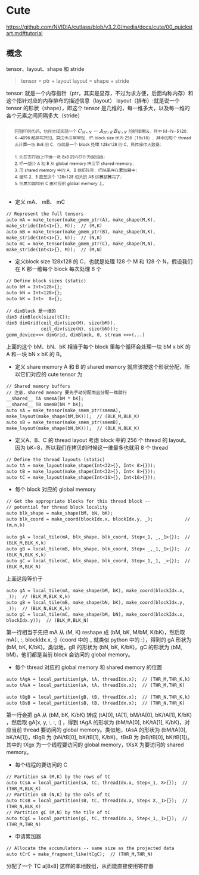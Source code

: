 
# Cute

https://github.com/NVIDIA/cutlass/blob/v3.2.0/media/docs/cute/00_quickstart.md#tutorial

## 概念
tensor、layout、shape 和 stride
> tensor = ptr + layout
> layout = shape + stride

tensor: 就是一个内存指针（ptr，其实是显存，不过为求方便，后面均称内存）和这个指针对应的内存排布的描述信息（layout）
layout（排布）:就是说一个 tensor 的形状（shape），即这个 tensor 是几维的，每一维多大，以及每一维的各个元素之间间隔多大（stride）

![alt text](../../img/cutlass-cute-nccl-cuda/cute/image.png)


* 定义 mA、 mB、 mC
```
// Represent the full tensors
auto mA = make_tensor(make_gmem_ptr(A), make_shape(M,K), make_stride(Int<1>{}, M));  // (M,K)
auto mB = make_tensor(make_gmem_ptr(B), make_shape(N,K), make_stride(Int<1>{}, N));  // (N,K)
auto mC = make_tensor(make_gmem_ptr(C), make_shape(M,N), make_stride(Int<1>{}, M));  // (M,N)
```

* 定义block size
128x128 的 C，也就是处理 128 个 M 和 128 个 N，假设我们在 K 那一维每个 block 每次处理 8 个
```
// Define block sizes (static)
auto bM = Int<128>{};
auto bN = Int<128>{};
auto bK = Int<  8>{};

// dimBlock 是一维的
dim3 dimBlock(size(tC));
dim3 dimGrid(ceil_div(size(M), size(bM)),
             ceil_div(size(N), size(bN)));
gemm_device<<< dimGrid, dimBlock, 0, stream >>>(...)
```
上面的这个 bM、bN、bK 相当于每个 block 里每个循环会处理一块 bM x bK 的 A 和一块 bN x bK 的 B。

* 定义 share memory
A 和 B 的 shared memory 就应该按这个形状分配，所以它们对应的 cute tensor 为 
```
// Shared memory buffers
// 注意，shared memory 要先手动分配而且分配一维就行
__shared__ TA smemA[bM * bK];
__shared__ TB smemB[bN * bK];
auto sA = make_tensor(make_smem_ptr(smemA), make_layout(make_shape(bM,bK)));  // (BLK_M,BLK_K)
auto sB = make_tensor(make_smem_ptr(smemB), make_layout(make_shape(bN,bK)));  // (BLK_N,BLK_K)
```

* 定义A、B、C 的 thread layout
考虑 block 中的 256 个 thread 的 layout。因为 bK=8，所以我们在拷贝的时候这一维最多也就用 8 个 thread
```
// Define the thread layouts (static)
auto tA = make_layout(make_shape(Int<32>{}, Int< 8>{}));
auto tB = make_layout(make_shape(Int<32>{}, Int< 8>{}));
auto tC = make_layout(make_shape(Int<16>{}, Int<16>{}));
```

* 每个 block 对应的 global memory
```
// Get the appropriate blocks for this thread block --
// potential for thread block locality
auto blk_shape = make_shape(bM, bN, bK);
auto blk_coord = make_coord(blockIdx.x, blockIdx.y, _);            // (m,n,k)

auto gA = local_tile(mA, blk_shape, blk_coord, Step<_1, _,_1>{});  // (BLK_M,BLK_K,k)
auto gB = local_tile(mB, blk_shape, blk_coord, Step< _,_1,_1>{});  // (BLK_N,BLK_K,k)
auto gC = local_tile(mC, blk_shape, blk_coord, Step<_1,_1, _>{});  // (BLK_M,BLK_N)
```
上面这段等价于
```
auto gA = local_tile(mA, make_shape(bM, bK), make_coord(blockIdx.x, _));  // (BLK_M,BLK_K,k)
auto gB = local_tile(mB, make_shape(bN, bK), make_coord(blockIdx.y, _));  // (BLK_N,BLK_K,k)
auto gC = local_tile(mC, make_shape(bM, bN), make_coord(blockIdx.x, blockIdx.y));  // (BLK_M,BLK_N)
```
第一行相当于先把 mA 从 (M, K) reshape 成 (bM, bK, M/bM, K/bK)，然后取 mA[:, :, blockIdx.x, :]（coord 中的 _ 就类似 python 中的 :），得到的 gA 形状为 (bM, bK, K/bK)。类似地，gB 的形状为 (bN, bK, K/bK)，gC 的形状为 (bM, bM)，他们都是当前 block 会访问的 global memory。


* 每个 thread 对应的 global memory 和 shared memory 的位置
```
auto tAgA = local_partition(gA, tA, threadIdx.x);  // (THR_M,THR_K,k)
auto tAsA = local_partition(sA, tA, threadIdx.x);  // (THR_M,THR_K)

auto tBgB = local_partition(gB, tB, threadIdx.x);  // (THR_N,THR_K,k)
auto tBsB = local_partition(sB, tB, threadIdx.x);  // (THR_N,THR_K) 
```
第一行会把 gA 从 (bM, bK, K/bK) 转成 (tA[0], tA[1], bM/tA[0], bK/tA[1], K/bK) ，然后取 gA[x, y, :, :, :] ，得到 tAgA 的形状为 (bM/tA[0], bK/tA[1], K/bK)，对应当前 thread 要访问的 global memory。类似地，tAsA 的形状为 (bM/tA[0], bK/tA[1])，tBgB 为 (bN/tB[0], bK/tB[1], K/bK)，tBsB 为 (bB/tB[0], bK/tB[1])。其中的 tXgx 为一个线程要访问的 global memory，tXsX 为要访问的 shared memory。

* 每个线程的要访问的 C
```
// Partition sA (M,K) by the rows of tC
auto tCsA = local_partition(sA, tC, threadIdx.x, Step<_1, X>{});  // (THR_M,BLK_K)
// Partition sB (N,K) by the cols of tC
auto tCsB = local_partition(sB, tC, threadIdx.x, Step< X,_1>{});  // (THR_N,BLK_K)
// Partition gC (M,N) by the tile of tC
auto tCgC = local_partition(gC, tC, threadIdx.x, Step<_1,_1>{});  // (THR_M,THR_N)
```

* 申请累加器
```
// Allocate the accumulators -- same size as the projected data
auto tCrC = make_fragment_like(tCgC);  // (THR_M,THR_N) 
```
分配了一个 TC a[8x8] 这样的本地数组，从而能直接使用寄存器
